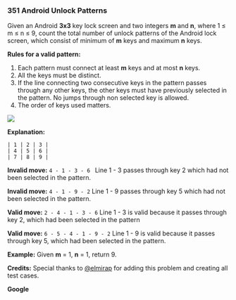 ### 351 Android Unlock Patterns

Given an Android **3x3** key lock screen and two integers **m** and **n**, where 1 ≤ m ≤ n ≤ 9, count the total number of unlock patterns of the Android lock screen, which consist of minimum of **m** keys and maximum **n** keys.

**Rules for a valid pattern:**

1. Each pattern must connect at least **m** keys and at most **n** keys.
2. All the keys must be distinct.
3. If the line connecting two consecutive keys in the pattern passes through any other keys, the other keys must have previously selected in the pattern. No jumps through non selected key is allowed.
4. The order of keys used matters.

![](https://leetcode.com/static/images/problemset/android-unlock.png)

**Explanation:**

```
| 1 | 2 | 3 |
| 4 | 5 | 6 |
| 7 | 8 | 9 |
```

**Invalid move:** `4 - 1 - 3 - 6 `
Line 1 - 3 passes through key 2 which had not been selected in the pattern.

**Invalid move:** `4 - 1 - 9 - 2`
Line 1 - 9 passes through key 5 which had not been selected in the pattern.

**Valid move:** `2 - 4 - 1 - 3 - 6`
Line 1 - 3 is valid because it passes through key 2, which had been selected in the pattern

**Valid move:** `6 - 5 - 4 - 1 - 9 - 2`
Line 1 - 9 is valid because it passes through key 5, which had been selected in the pattern.

**Example:**
Given **m** = 1, **n** = 1, return 9.

**Credits:**
Special thanks to [@elmirap](https://discuss.leetcode.com/user/elmirap) for adding this problem and creating all test cases.

**Google**

